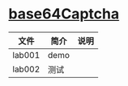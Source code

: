 # [base64Captcha](https://github.com/mojocn/base64Captcha) 

|文件|简介|说明|
|---|---|---|
|lab001|demo | |
|lab002|测试| |
